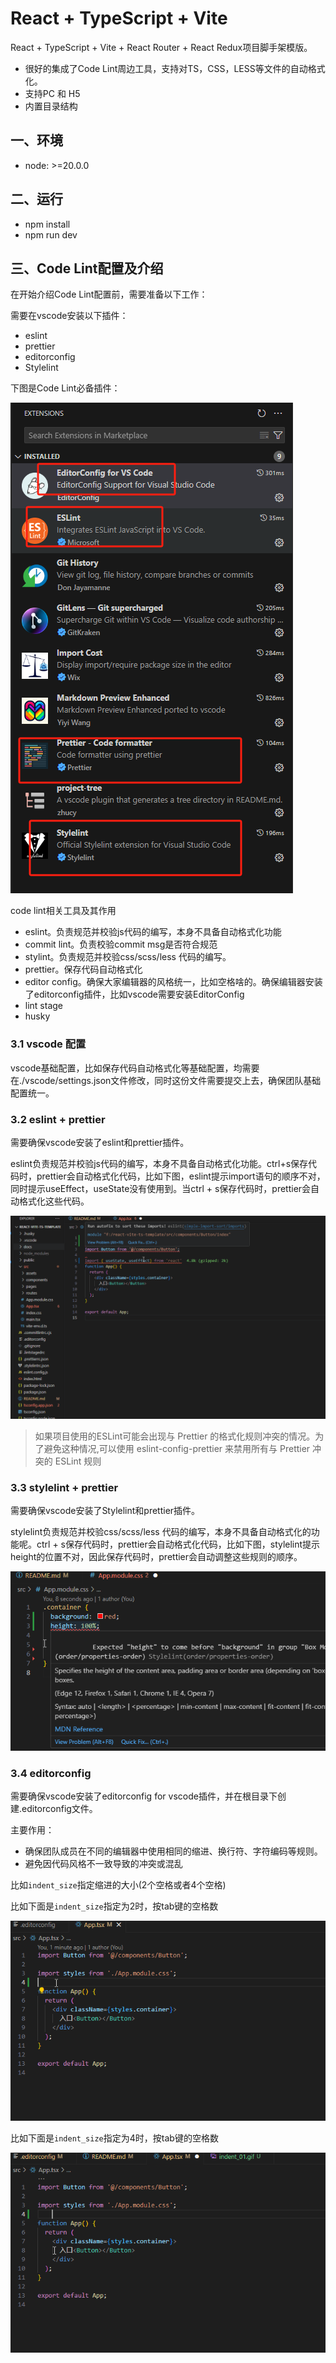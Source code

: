 # React + TypeScript + Vite

React + TypeScript + Vite + React Router + React Redux项目脚手架模版。

- 很好的集成了Code Lint周边工具，支持对TS，CSS，LESS等文件的自动格式化。
- 支持PC 和 H5
- 内置目录结构

## 一、环境

- node: >=20.0.0

## 二、运行

- npm install
- npm run dev

## 三、Code Lint配置及介绍

在开始介绍Code Lint配置前，需要准备以下工作：

需要在vscode安装以下插件：

- eslint
- prettier
- editorconfig
- Stylelint

下图是Code Lint必备插件：

![image](./docs/lint_01.png)

code lint相关工具及其作用

- eslint。负责规范并校验js代码的编写，本身不具备自动格式化功能
- commit lint。负责校验commit msg是否符合规范
- stylint。负责规范并校验css/scss/less 代码的编写。
- prettier。保存代码自动格式化
- editor config。确保大家编辑器的风格统一，比如空格啥的。确保编辑器安装了editorconfig插件，比如vscode需要安装EditorConfig
- lint stage
- husky

### 3.1 vscode 配置

vscode基础配置，比如保存代码自动格式化等基础配置，均需要在./vscode/settings.json文件修改，同时这份文件需要提交上去，确保团队基础配置统一。

### 3.2 eslint + prettier

需要确保vscode安装了eslint和prettier插件。

eslint负责规范并校验js代码的编写，本身不具备自动格式化功能。ctrl+s保存代码时，prettier会自动格式化代码，比如下图，eslint提示import语句的顺序不对，同时提示useEffect，useState没有使用到。当ctrl + s保存代码时，prettier会自动格式化这些代码。

![image](./docs/eslint_01.gif)

> 如果项目使用的ESLint可能会出现与 Prettier 的格式化规则冲突的情况。为了避免这种情况,可以使用 eslint-config-prettier 来禁用所有与 Prettier 冲突的 ESLint 规则

### 3.3 stylelint + prettier

需要确保vscode安装了Stylelint和prettier插件。

stylelint负责规范并校验css/scss/less 代码的编写，本身不具备自动格式化的功能呢。ctrl + s保存代码时，prettier会自动格式化代码，比如下图，stylelint提示height的位置不对，因此保存代码时，prettier会自动调整这些规则的顺序。

![image](./docs/stylelint_01.gif)

### 3.4 editorconfig

需要确保vscode安装了editorconfig for vscode插件，并在根目录下创建.editorconfig文件。

主要作用：

- 确保团队成员在不同的编辑器中使用相同的缩进、换行符、字符编码等规则。
- 避免因代码风格不一致导致的冲突或混乱

比如`indent_size`指定缩进的大小(2个空格或者4个空格)

比如下面是`indent_size`指定为2时，按tab键的空格数

![image](./docs/indent_01.gif)

比如下面是`indent_size`指定为4时，按tab键的空格数

![image](./docs/indent_02.gif)
